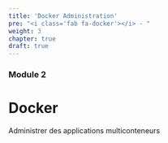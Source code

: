 ```yaml
---
title: 'Docker Administration'
pre: "<i class='fab fa-docker'></i> - "
weight: 3
chapter: true
draft: true
---
```


### Module 2

# Docker

Administrer des applications multiconteneurs